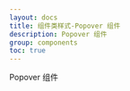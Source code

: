 ```yaml
---
layout: docs
title: 组件类样式-Popover 组件
description: Popover 组件
group: components
toc: true
---
```


Popover 组件
